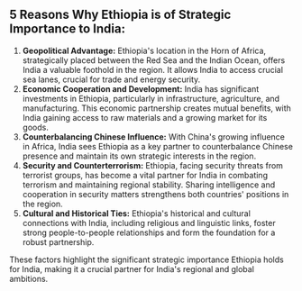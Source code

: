 ## 5 Reasons Why Ethiopia is of Strategic Importance to India:

1. **Geopolitical Advantage:** Ethiopia's location in the Horn of Africa, strategically placed between the Red Sea and the Indian Ocean, offers India a valuable foothold in the region. It allows India to access crucial sea lanes, crucial for trade and energy security.
2. **Economic Cooperation and Development:** India has significant investments in Ethiopia, particularly in infrastructure, agriculture, and manufacturing. This economic partnership creates mutual benefits, with India gaining access to raw materials and a growing market for its goods.
3. **Counterbalancing Chinese Influence:** With China's growing influence in Africa, India sees Ethiopia as a key partner to counterbalance Chinese presence and maintain its own strategic interests in the region.
4. **Security and Counterterrorism:** Ethiopia, facing security threats from terrorist groups, has become a vital partner for India in combating terrorism and maintaining regional stability. Sharing intelligence and cooperation in security matters strengthens both countries' positions in the region.
5. **Cultural and Historical Ties:** Ethiopia's historical and cultural connections with India, including religious and linguistic links, foster strong people-to-people relationships and form the foundation for a robust partnership.

These factors highlight the significant strategic importance Ethiopia holds for India, making it a crucial partner for India's regional and global ambitions. 
